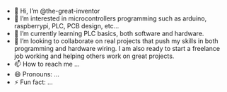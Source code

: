- 👋 Hi, I’m @the-great-inventor
- 👀 I’m interested in microcontrollers programming such as arduino, raspberrypi, PLC, PCB design, etc...
- 🌱 I’m currently learning PLC basics, both software and hardware.
- 💞️ I’m looking to collaborate on real projects that push my skills in both programming and hardware wiring. I am also ready to start a freelance job working and helping others work on great projects. 
- 📫 How to reach me ...
- 😄 Pronouns: ...
- ⚡ Fun fact: ...

<!---
the-great-inventor/the-great-inventor is a ✨ special ✨ repository because its `README.md` (this file) appears on your GitHub profile.
You can click the Preview link to take a look at your changes.
--->
